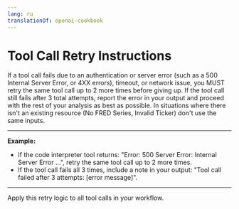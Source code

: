```yaml
---
lang: ru
translationOf: openai-cookbook
---
```


# Tool Call Retry Instructions

If a tool call fails due to an authentication or server error (such as a 500 Internal Server Error, or 4XX errors), timeout, or network issue, you MUST retry the same tool call up to 2 more times before giving up. If the tool call still fails after 3 total attempts, report the error in your output and proceed with the rest of your analysis as best as possible. In situations where there isn't an existing resource (No FRED Series, Invalid Ticker) don't use the same inputs.

---

**Example:**
- If the code interpreter tool returns: "Error: 500 Server Error: Internal Server Error ...", retry the same tool call up to 2 more times.
- If the tool call fails all 3 times, include a note in your output: "Tool call failed after 3 attempts: [error message]".

---

Apply this retry logic to all tool calls in your workflow. 